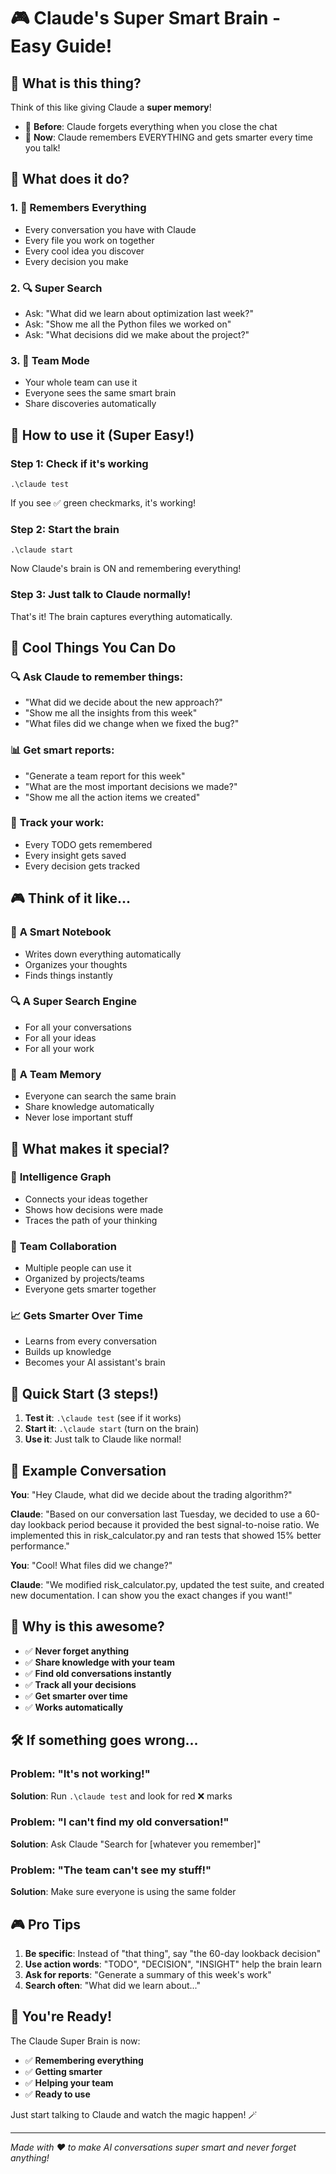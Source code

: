 # 🎮 Claude's Super Smart Brain - Easy Guide!

## 🤔 What is this thing?

Think of this like giving Claude a **super memory**! 

- 🧠 **Before**: Claude forgets everything when you close the chat
- 🎉 **Now**: Claude remembers EVERYTHING and gets smarter every time you talk!

## 🎯 What does it do?

### 1. 📝 **Remembers Everything**
- Every conversation you have with Claude
- Every file you work on together
- Every cool idea you discover
- Every decision you make

### 2. 🔍 **Super Search**
- Ask: "What did we learn about optimization last week?"
- Ask: "Show me all the Python files we worked on"
- Ask: "What decisions did we make about the project?"

### 3. 👥 **Team Mode**
- Your whole team can use it
- Everyone sees the same smart brain
- Share discoveries automatically

## 🚀 How to use it (Super Easy!)

### Step 1: Check if it's working
```
.\claude test
```
If you see ✅ green checkmarks, it's working!

### Step 2: Start the brain
```
.\claude start
```
Now Claude's brain is ON and remembering everything!

### Step 3: Just talk to Claude normally!
That's it! The brain captures everything automatically.

## 🎪 Cool Things You Can Do

### 🔍 **Ask Claude to remember things:**
- "What did we decide about the new approach?"
- "Show me all the insights from this week"
- "What files did we change when we fixed the bug?"

### 📊 **Get smart reports:**
- "Generate a team report for this week"
- "What are the most important decisions we made?"
- "Show me all the action items we created"

### 🎯 **Track your work:**
- Every TODO gets remembered
- Every insight gets saved
- Every decision gets tracked

## 🎮 Think of it like...

### 🧠 **A Smart Notebook**
- Writes down everything automatically
- Organizes your thoughts
- Finds things instantly

### 🔍 **A Super Search Engine**
- For all your conversations
- For all your ideas
- For all your work

### 👥 **A Team Memory**
- Everyone can search the same brain
- Share knowledge automatically
- Never lose important stuff

## 🎉 What makes it special?

### 🧠 **Intelligence Graph**
- Connects your ideas together
- Shows how decisions were made
- Traces the path of your thinking

### 👥 **Team Collaboration**
- Multiple people can use it
- Organized by projects/teams
- Everyone gets smarter together

### 📈 **Gets Smarter Over Time**
- Learns from every conversation
- Builds up knowledge
- Becomes your AI assistant's brain

## 🎯 Quick Start (3 steps!)

1. **Test it**: `.\claude test` (see if it works)
2. **Start it**: `.\claude start` (turn on the brain)
3. **Use it**: Just talk to Claude like normal!

## 🎪 Example Conversation

**You**: "Hey Claude, what did we decide about the trading algorithm?"

**Claude**: "Based on our conversation last Tuesday, we decided to use a 60-day lookback period because it provided the best signal-to-noise ratio. We implemented this in risk_calculator.py and ran tests that showed 15% better performance."

**You**: "Cool! What files did we change?"

**Claude**: "We modified risk_calculator.py, updated the test suite, and created new documentation. I can show you the exact changes if you want!"

## 🎉 Why is this awesome?

- ✅ **Never forget anything**
- ✅ **Share knowledge with your team**
- ✅ **Find old conversations instantly**
- ✅ **Track all your decisions**
- ✅ **Get smarter over time**
- ✅ **Works automatically**

## 🛠️ If something goes wrong...

### Problem: "It's not working!"
**Solution**: Run `.\claude test` and look for red ❌ marks

### Problem: "I can't find my old conversation!"
**Solution**: Ask Claude "Search for [whatever you remember]"

### Problem: "The team can't see my stuff!"
**Solution**: Make sure everyone is using the same folder

## 🎮 Pro Tips

1. **Be specific**: Instead of "that thing", say "the 60-day lookback decision"
2. **Use action words**: "TODO", "DECISION", "INSIGHT" help the brain learn
3. **Ask for reports**: "Generate a summary of this week's work"
4. **Search often**: "What did we learn about..." 

## 🎉 You're Ready!

The Claude Super Brain is now:
- ✅ **Remembering everything**
- ✅ **Getting smarter**
- ✅ **Helping your team**
- ✅ **Ready to use**

Just start talking to Claude and watch the magic happen! 🪄

---

*Made with ❤️ to make AI conversations super smart and never forget anything!*